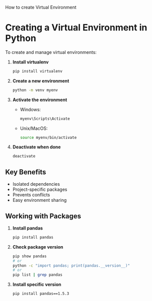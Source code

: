 How to create Virtual Environment
# Creating a Virtual Environment in Python

To create and manage virtual environments:

1. **Install virtualenv**
    ```bash
    pip install virtualenv
    ```

2. **Create a new environment**
    ```bash
    python -m venv myenv
    ```

3. **Activate the environment**
    - Windows:
      ```bash
      myenv\Scripts\Activate
      ```
    - Unix/MacOS:
      ```bash
      source myenv/bin/activate
      ```

4. **Deactivate when done**
    ```bash
    deactivate
    ```

## Key Benefits
- Isolated dependencies
- Project-specific packages
- Prevents conflicts
- Easy environment sharing

## Working with Packages

1. **Install pandas**
    ```bash
    pip install pandas
    ```

2. **Check package version**
    ```bash
    pip show pandas
    # or
    python -c "import pandas; print(pandas.__version__)"
    # or
    pip list | grep pandas
    ```

3. **Install specific version**
    ```bash
    pip install pandas==1.5.3
    ```